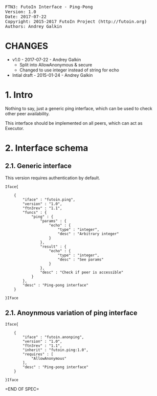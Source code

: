 <pre>
FTN3: FutoIn Interface - Ping-Pong
Version: 1.0
Date: 2017-07-22
Copyright: 2015-2017 FutoIn Project (http://futoin.org)
Authors: Andrey Galkin
</pre>

# CHANGES

* v1.0 - 2017-07-22 - Andrey Galkin
    - Split into AllowAnonymous & secure
    - Changed to use integer instead of string for echo
* Intial draft - 2015-01-24 - Andrey Galkin

# 1. Intro

Nothing to say, just a generic ping interface, which can be used
to check other peer availability.

This interface should be implemented on all peers, which can act
as Executor.

# 2. Interface schema

## 2.1. Generic interface

This version requires authentication by default.

`Iface{`

        {
            "iface" : "futoin.ping",
            "version" : "1.0",
            "ftn3rev" : "1.1",
            "funcs" : {
                "ping" : {
                    "params" : {
                        "echo" : {
                            "type" : "integer",
                            "desc" : "Arbitrary integer"
                        }
                    },
                    "result" : {
                        "echo" : {
                            "type" : "integer",
                            "desc" : "See params"
                        }
                    },
                    "desc" : "Check if peer is accessible"
                }
            },
            "desc" : "Ping-pong interface"
        }

`}Iface`

## 2.1. Anoynmous variation of ping interface

`Iface{`

        {
            "iface" : "futoin.anonping",
            "version" : "1.0",
            "ftn3rev" : "1.1",
            "inherit" : "futoin.ping:1.0",
            "requires" : [
                "AllowAnonymous"
            ],
            "desc" : "Ping-pong interface"
        }

`}Iface`


=END OF SPEC=
